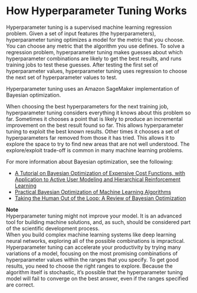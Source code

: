 # How Hyperparameter Tuning Works<a name="automatic-model-tuning-how-it-works"></a>

Hyperparameter tuning is a supervised machine learning regression problem\. Given a set of input features \(the hyperparameters\), hyperparameter tuning optimizes a model for the metric that you choose\. You can choose any metric that the algorithm you use defines\. To solve a regression problem, hyperparameter tuning makes guesses about which hyperparameter combinations are likely to get the best results, and runs training jobs to test these guesses\. After testing the first set of hyperparameter values, hyperparameter tuning uses regression to choose the next set of hyperparameter values to test\.

Hyperparameter tuning uses an Amazon SageMaker implementation of Bayesian optimization\.

When choosing the best hyperparameters for the next training job, hyperparameter tuning considers everything it knows about this problem so far\. Sometimes it chooses a point that is likely to produce an incremental improvement on the best result found so far\. This allows hyperparameter tuning to exploit the best known results\. Other times it chooses a set of hyperparameters far removed from those it has tried\. This allows it to explore the space to try to find new areas that are not well understood\. The explore/exploit trade\-off is common in many machine learning problems\.

For more information about Bayesian optimization, see the following:
+ [A Tutorial on Bayesian Optimization of Expensive Cost Functions, with Application to Active User Modeling and Hierarchical Reinforcement Learning](https://arxiv.org/abs/1012.2599)
+ [Practical Bayesian Optimization of Machine Learning Algorithms](https://arxiv.org/abs/1206.2944)
+ [Taking the Human Out of the Loop: A Review of Bayesian Optimization](http://ieeexplore.ieee.org/document/7352306/?reload=true)

**Note**  
Hyperparameter tuning might not improve your model\. It is an advanced tool for building machine solutions, and, as such, should be considered part of the scientific development process\.   
When you build complex machine learning systems like deep learning neural networks, exploring all of the possible combinations is impractical\. Hyperparameter tuning can accelerate your productivity by trying many variations of a model, focusing on the most promising combinations of hyperparameter values within the ranges that you specify\. To get good results, you need to choose the right ranges to explore\. Because the algorithm itself is stochastic, it’s possible that the hyperparameter tuning model will fail to converge on the best answer, even if the ranges specified are correct\. 